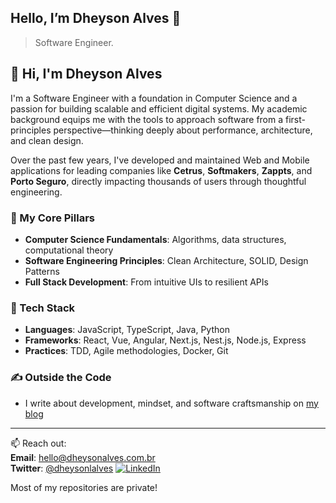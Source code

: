 ## Hello, I’m Dheyson Alves 🤚

> Software Engineer.

## 👋 Hi, I'm Dheyson Alves

I'm a Software Engineer with a foundation in Computer Science and a passion for building scalable and efficient digital systems. My academic background equips me with the tools to approach software from a first-principles perspective—thinking deeply about performance, architecture, and clean design.

Over the past few years, I've developed and maintained Web and Mobile applications for leading companies like **Cetrus**, **Softmakers**, **Zappts**, and **Porto Seguro**, directly impacting thousands of users through thoughtful engineering.

### 🧠 My Core Pillars
- **Computer Science Fundamentals**: Algorithms, data structures, computational theory
- **Software Engineering Principles**: Clean Architecture, SOLID, Design Patterns
- **Full Stack Development**: From intuitive UIs to resilient APIs

### 🔧 Tech Stack
- **Languages**: JavaScript, TypeScript, Java, Python  
- **Frameworks**: React, Vue, Angular, Next.js, Nest.js, Node.js, Express  
- **Practices**: TDD, Agile methodologies, Docker, Git

### ✍️ Outside the Code
- I write about development, mindset, and software craftsmanship on [my blog](https://dheysonalvesblog.vercel.app/)

---

📫 Reach out:  
**Email**: hello@dheysonalves.com.br  
**Twitter**: [@dheysonlalves](https://x.com/dheysonlalves)
[![LinkedIn](https://img.shields.io/badge/-LINKEDIN-0077B5?style=for-the-badge&logo=linkedin&logoColor=white)](https://www.linkedin.com/in/dheysonalves/)

Most of my repositories are private!
